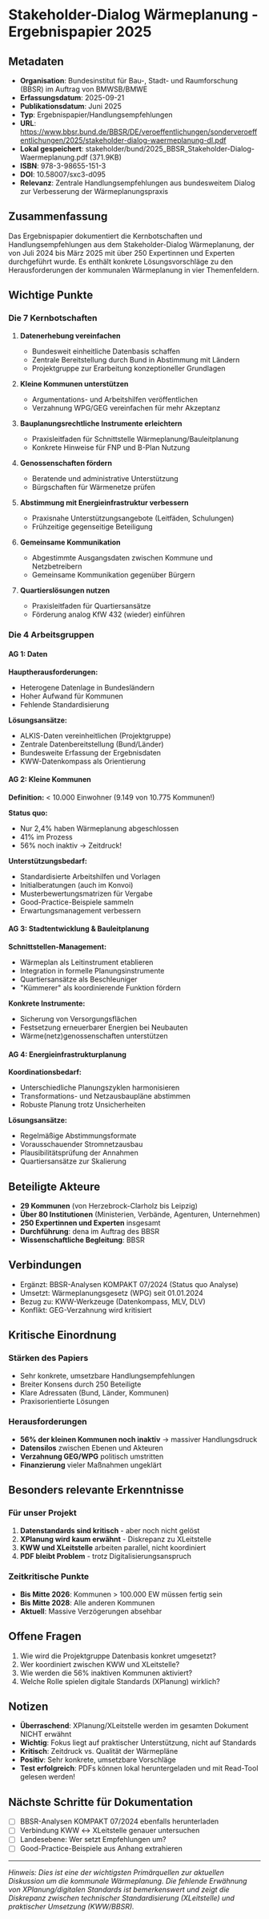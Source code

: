 # Stakeholder-Dialog Wärmeplanung - Ergebnispapier 2025

## Metadaten
- **Organisation**: Bundesinstitut für Bau-, Stadt- und Raumforschung (BBSR) im Auftrag von BMWSB/BMWE
- **Erfassungsdatum**: 2025-09-21
- **Publikationsdatum**: Juni 2025
- **Typ**: Ergebnispapier/Handlungsempfehlungen
- **URL**: https://www.bbsr.bund.de/BBSR/DE/veroeffentlichungen/sonderveroeffentlichungen/2025/stakeholder-dialog-waermeplanung-dl.pdf
- **Lokal gespeichert**: stakeholder/bund/2025_BBSR_Stakeholder-Dialog-Waermeplanung.pdf (371.9KB)
- **ISBN**: 978-3-98655-151-3
- **DOI**: 10.58007/sxc3-d095
- **Relevanz**: Zentrale Handlungsempfehlungen aus bundesweitem Dialog zur Verbesserung der Wärmeplanungspraxis

## Zusammenfassung
Das Ergebnispapier dokumentiert die Kernbotschaften und Handlungsempfehlungen aus dem Stakeholder-Dialog Wärmeplanung, der von Juli 2024 bis März 2025 mit über 250 Expertinnen und Experten durchgeführt wurde. Es enthält konkrete Lösungsvorschläge zu den Herausforderungen der kommunalen Wärmeplanung in vier Themenfeldern.

## Wichtige Punkte

### Die 7 Kernbotschaften

1. **Datenerhebung vereinfachen**
   - Bundesweit einheitliche Datenbasis schaffen
   - Zentrale Bereitstellung durch Bund in Abstimmung mit Ländern
   - Projektgruppe zur Erarbeitung konzeptioneller Grundlagen

2. **Kleine Kommunen unterstützen**
   - Argumentations- und Arbeitshilfen veröffentlichen
   - Verzahnung WPG/GEG vereinfachen für mehr Akzeptanz

3. **Bauplanungsrechtliche Instrumente erleichtern**
   - Praxisleitfaden für Schnittstelle Wärmeplanung/Bauleitplanung
   - Konkrete Hinweise für FNP und B-Plan Nutzung

4. **Genossenschaften fördern**
   - Beratende und administrative Unterstützung
   - Bürgschaften für Wärmenetze prüfen

5. **Abstimmung mit Energieinfrastruktur verbessern**
   - Praxisnahe Unterstützungsangebote (Leitfäden, Schulungen)
   - Frühzeitige gegenseitige Beteiligung

6. **Gemeinsame Kommunikation**
   - Abgestimmte Ausgangsdaten zwischen Kommune und Netzbetreibern
   - Gemeinsame Kommunikation gegenüber Bürgern

7. **Quartierslösungen nutzen**
   - Praxisleitfaden für Quartiersansätze
   - Förderung analog KfW 432 (wieder) einführen

### Die 4 Arbeitsgruppen

#### AG 1: Daten
**Hauptherausforderungen:**
- Heterogene Datenlage in Bundesländern
- Hoher Aufwand für Kommunen
- Fehlende Standardisierung

**Lösungsansätze:**
- ALKIS-Daten vereinheitlichen (Projektgruppe)
- Zentrale Datenbereitstellung (Bund/Länder)
- Bundesweite Erfassung der Ergebnisdaten
- KWW-Datenkompass als Orientierung

#### AG 2: Kleine Kommunen  
**Definition:** < 10.000 Einwohner (9.149 von 10.775 Kommunen!)

**Status quo:**
- Nur 2,4% haben Wärmeplanung abgeschlossen
- 41% im Prozess
- 56% noch inaktiv → Zeitdruck!

**Unterstützungsbedarf:**
- Standardisierte Arbeitshilfen und Vorlagen
- Initialberatungen (auch im Konvoi)
- Musterbewertungsmatrizen für Vergabe
- Good-Practice-Beispiele sammeln
- Erwartungsmanagement verbessern

#### AG 3: Stadtentwicklung & Bauleitplanung
**Schnittstellen-Management:**
- Wärmeplan als Leitinstrument etablieren
- Integration in formelle Planungsinstrumente
- Quartiersansätze als Beschleuniger
- "Kümmerer" als koordinierende Funktion fördern

**Konkrete Instrumente:**
- Sicherung von Versorgungsflächen
- Festsetzung erneuerbarer Energien bei Neubauten
- Wärme(netz)genossenschaften unterstützen

#### AG 4: Energieinfrastrukturplanung  
**Koordinationsbedarf:**
- Unterschiedliche Planungszyklen harmonisieren
- Transformations- und Netzausbaupläne abstimmen
- Robuste Planung trotz Unsicherheiten

**Lösungsansätze:**
- Regelmäßige Abstimmungsformate
- Vorausschauender Stromnetzausbau
- Plausibilitätsprüfung der Annahmen
- Quartiersansätze zur Skalierung

## Beteiligte Akteure
- **29 Kommunen** (von Herzebrock-Clarholz bis Leipzig)
- **Über 80 Institutionen** (Ministerien, Verbände, Agenturen, Unternehmen)
- **250 Expertinnen und Experten** insgesamt
- **Durchführung**: dena im Auftrag des BBSR
- **Wissenschaftliche Begleitung**: BBSR

## Verbindungen
- Ergänzt: BBSR-Analysen KOMPAKT 07/2024 (Status quo Analyse)
- Umsetzt: Wärmeplanungsgesetz (WPG) seit 01.01.2024
- Bezug zu: KWW-Werkzeuge (Datenkompass, MLV, DLV)
- Konflikt: GEG-Verzahnung wird kritisiert

## Kritische Einordnung

### Stärken des Papiers
- Sehr konkrete, umsetzbare Handlungsempfehlungen
- Breiter Konsens durch 250 Beteiligte
- Klare Adressaten (Bund, Länder, Kommunen)
- Praxisorientierte Lösungen

### Herausforderungen
- **56% der kleinen Kommunen noch inaktiv** → massiver Handlungsdruck
- **Datensilos** zwischen Ebenen und Akteuren
- **Verzahnung GEG/WPG** politisch umstritten
- **Finanzierung** vieler Maßnahmen ungeklärt

## Besonders relevante Erkenntnisse

### Für unser Projekt
1. **Datenstandards sind kritisch** - aber noch nicht gelöst
2. **XPlanung wird kaum erwähnt** - Diskrepanz zu XLeitstelle
3. **KWW und XLeitstelle** arbeiten parallel, nicht koordiniert
4. **PDF bleibt Problem** - trotz Digitalisierungsanspruch

### Zeitkritische Punkte
- **Bis Mitte 2026**: Kommunen > 100.000 EW müssen fertig sein
- **Bis Mitte 2028**: Alle anderen Kommunen
- **Aktuell**: Massive Verzögerungen absehbar

## Offene Fragen
1. Wie wird die Projektgruppe Datenbasis konkret umgesetzt?
2. Wer koordiniert zwischen KWW und XLeitstelle?
3. Wie werden die 56% inaktiven Kommunen aktiviert?
4. Welche Rolle spielen digitale Standards (XPlanung) wirklich?

## Notizen
- **Überraschend**: XPlanung/XLeitstelle werden im gesamten Dokument NICHT erwähnt
- **Wichtig**: Fokus liegt auf praktischer Unterstützung, nicht auf Standards
- **Kritisch**: Zeitdruck vs. Qualität der Wärmepläne
- **Positiv**: Sehr konkrete, umsetzbare Vorschläge
- **Test erfolgreich**: PDFs können lokal heruntergeladen und mit Read-Tool gelesen werden!

## Nächste Schritte für Dokumentation
- [ ] BBSR-Analysen KOMPAKT 07/2024 ebenfalls herunterladen
- [ ] Verbindung KWW ↔ XLeitstelle genauer untersuchen  
- [ ] Landesebene: Wer setzt Empfehlungen um?
- [ ] Good-Practice-Beispiele aus Anhang extrahieren

---
*Hinweis: Dies ist eine der wichtigsten Primärquellen zur aktuellen Diskussion um die kommunale Wärmeplanung. Die fehlende Erwähnung von XPlanung/digitalen Standards ist bemerkenswert und zeigt die Diskrepanz zwischen technischer Standardisierung (XLeitstelle) und praktischer Umsetzung (KWW/BBSR).*